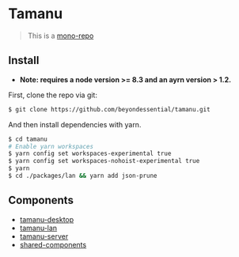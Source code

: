 # Tamanu

> This is a [mono-repo](https://github.com/babel/babel/blob/master/doc/design/monorepo.md)

## Install

* **Note: requires a node version >= 8.3 and an ayrn version > 1.2.**

First, clone the repo via git:

```bash
$ git clone https://github.com/beyondessential/tamanu.git
```

And then install dependencies with yarn.

```bash
$ cd tamanu
# Enable yarn workspaces
$ yarn config set workspaces-experimental true
$ yarn config set workspaces-nohoist-experimental true
$ yarn
$ cd ./packages/lan && yarn add json-prune
```

## Components

* [tamanu-desktop](https://github.com/beyondessential/tamanu/tree/master/packages/desktop)
* [tamanu-lan](https://github.com/beyondessential/tamanu/tree/master/packages/lan)
* [tamanu-server](https://github.com/beyondessential/tamanu/tree/master/packages/server)
* [shared-components](https://github.com/beyondessential/tamanu/tree/master/packages/shared)
